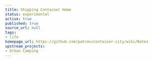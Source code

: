```yaml
---
title: Shipping Container Home
status: experimental
active: true
published: true
source_url: null
tags:
- life
homepage_url: https://github.com/patcon/container-city/wiki/Notes
upstream_projects:
- Urban Camping
---
```


